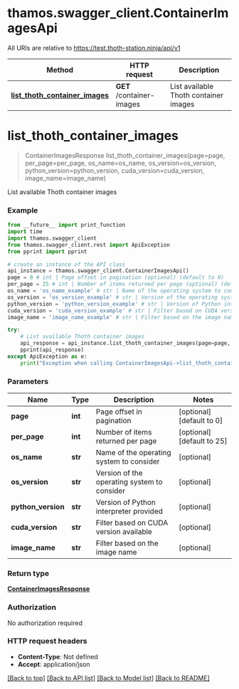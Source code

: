 # thamos.swagger_client.ContainerImagesApi

All URIs are relative to https://test.thoth-station.ninja/api/v1

Method | HTTP request | Description
------------- | ------------- | -------------
[**list_thoth_container_images**](ContainerImagesApi.md#list_thoth_container_images) | **GET** /container-images | List available Thoth container images

# **list_thoth_container_images**
> ContainerImagesResponse list_thoth_container_images(page=page, per_page=per_page, os_name=os_name, os_version=os_version, python_version=python_version, cuda_version=cuda_version, image_name=image_name)

List available Thoth container images

### Example
```python
from __future__ import print_function
import time
import thamos.swagger_client
from thamos.swagger_client.rest import ApiException
from pprint import pprint

# create an instance of the API class
api_instance = thamos.swagger_client.ContainerImagesApi()
page = 0 # int | Page offset in pagination (optional) (default to 0)
per_page = 25 # int | Number of items returned per page (optional) (default to 25)
os_name = 'os_name_example' # str | Name of the operating system to consider (optional)
os_version = 'os_version_example' # str | Version of the operating system to consider (optional)
python_version = 'python_version_example' # str | Version of Python interpreter provided (optional)
cuda_version = 'cuda_version_example' # str | Filter based on CUDA version available (optional)
image_name = 'image_name_example' # str | Filter based on the image name (optional)

try:
    # List available Thoth container images
    api_response = api_instance.list_thoth_container_images(page=page, per_page=per_page, os_name=os_name, os_version=os_version, python_version=python_version, cuda_version=cuda_version, image_name=image_name)
    pprint(api_response)
except ApiException as e:
    print("Exception when calling ContainerImagesApi->list_thoth_container_images: %s\n" % e)
```

### Parameters

Name | Type | Description  | Notes
------------- | ------------- | ------------- | -------------
 **page** | **int**| Page offset in pagination | [optional] [default to 0]
 **per_page** | **int**| Number of items returned per page | [optional] [default to 25]
 **os_name** | **str**| Name of the operating system to consider | [optional]
 **os_version** | **str**| Version of the operating system to consider | [optional]
 **python_version** | **str**| Version of Python interpreter provided | [optional]
 **cuda_version** | **str**| Filter based on CUDA version available | [optional]
 **image_name** | **str**| Filter based on the image name | [optional]

### Return type

[**ContainerImagesResponse**](ContainerImagesResponse.md)

### Authorization

No authorization required

### HTTP request headers

 - **Content-Type**: Not defined
 - **Accept**: application/json

[[Back to top]](#) [[Back to API list]](../README.md#documentation-for-api-endpoints) [[Back to Model list]](../README.md#documentation-for-models) [[Back to README]](../README.md)


